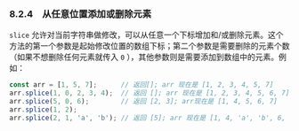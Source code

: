 ### 8.2.4　从任意位置添加或删除元素

`slice` 允许对当前字符串做修改，可以从任意一个下标增加和/或删除元素。这个方法的第一个参数是起始修改位置的数组下标；第二个参数是需要删除的元素个数（如果不想删除任何元素就传入 `0` ），其他参数则是需要添加到数组中的元素。例如：

```javascript
const arr = [1, 5, 7];      // 返回[]; arr 现在是 [1, 2, 3, 4, 5, 7]
arr.splice(1, 0, 2, 3, 4);  // 返回 []; arr 现在是 [1, 2, 3, 4, 5, 6, 7]
arr.splice(5, 0, 6);        // 返回 [2, 3]; arr现在是 [1, 4, 5, 6, 7]
arr.splice(1, 2);
arr.splice(2, 1, 'a', 'b'); // 返回 [5]; arr 现在是 [1, 4, 'a', 'b', 6, 7]
```

